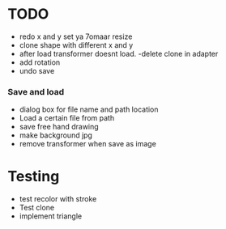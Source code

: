 # TODO 
- redo x and y set ya 7omaar resize
- clone shape with different x and y
- after load transformer doesnt load.
-delete clone in adapter
- add rotation
- undo save
### Save and load
- dialog box for file name and path location
- Load a certain file from path
- save free hand drawing
- make background jpg
- remove transformer when save as image

# Testing
- test recolor with stroke
- Test clone
- implement triangle